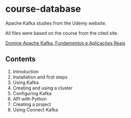# course-database

Apache Kafka studies from the Udemy website.

All files were based on the course from the cited site.

[Domine Apache Kafka, Fundamentos e Aplicações Reais](https://www.udemy.com/course/aprenda-apache-kafka/)

## Contents

1. Introduction
2. Installation and first steps
3. Using Kafka
4. Creating and using a cluster
5. Configuring Kafka
6. API with Python
7. Creating a project
8. Using Connect Kafka